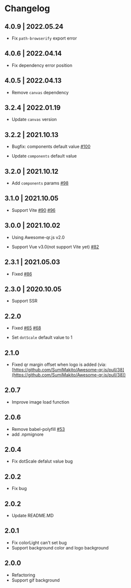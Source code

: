 # Changelog
## 4.0.9 | 2022.05.24
- Fix `path-browserify` export error

## 4.0.6 | 2022.04.14
- Fix dependency error position

## 4.0.5 | 2022.04.13
- Remove `canvas` dependency

## 3.2.4 | 2022.01.19
- Update `canvas` version

## 3.2.2 | 2021.10.13
- Bugfix: components default value [#100](https://github.com/Binaryify/vue-qr/pull/100)

- Update `components` default value

## 3.2.0 | 2021.10.12
- Add `components` params [#98](https://github.com/Binaryify/vue-qr/issues/98)

## 3.1.0 | 2021.10.05
- Support Vite [#90](https://github.com/Binaryify/vue-qr/issues/90) [#96](https://github.com/Binaryify/vue-qr/issues/96)

## 3.0.0 | 2021.10.02
- Using Awesome-qr.js v2.0

- Support Vue v3.0(not support Vite yet) [#82](https://github.com/Binaryify/vue-qr/issues/82)

## 2.3.1 | 2021.05.03
- Fixed [#86](https://github.com/Binaryify/vue-qr/issues/86)

## 2.3.0 | 2020.10.05
- Support SSR

## 2.2.0
- Fixed [#65](https://github.com/Binaryify/vue-qr/issues/65) [#68](https://github.com/Binaryify/vue-qr/issues/68)

- Set `dotScale` default value to 1

## 2.1.0
- Fixed qr margin offset when logo is added (via:[https://github.com/SumiMakito/Awesome-qr.js/pull/38](https://github.com/SumiMakito/Awesome-qr.js/pull/38))


## 2.0.7
- Improve image load function

## 2.0.6
- Remove babel-polyfill [#53](https://github.com/Binaryify/vue-qr/issues/53)
- add .npmignore

## 2.0.4
- Fix dotScale defalut value bug

## 2.0.2
- Fix bug

## 2.0.2
- Update README.MD

## 2.0.1
- Fix colorLight can't set bug
- Support background color and logo background


## 2.0.0
- Refactoring
- Support gif background
